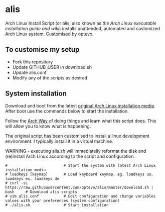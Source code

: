 # alis

Arch Linux Install Script (or alis, also known as _the Arch Linux executable installation guide and wiki_) installs unattended, automated and customized Arch Linux system. Customised by optevo.

## To customise my setup

- Fork this repository
- Update GITHUB_USER in download.sh
- Update alis.conf
- Modify any of the scripts as desired

## System installation

Download and boot from the latest <a href="https://www.archlinux.org/download/">original Arch Linux installation media</a>. After boot use the commands below to start the installation.

Follow the <a href="https://wiki.archlinux.org/title/Arch_Linux">Arch Way</a> of doing things and learn what this script does. This will allow you to know what is happening.

The original script has been customised to install a linux development environment. I typically install it in a virtual machine.

WARNING - executing alis.sh will immediatelly reformat the disk and (re)install Arch Linux according to the script and configuration.


```
#                         # Start the system with latest Arch Linux installation media
# loadkeys [keymap]       # Load keyboard keymap, eg. loadkeys us, loadkeys es, loadkeys de
# curl -sL https://raw.githubusercontent.com/optevo/alis/master/download.sh | bash     # Download alis scripts
# vim alis.conf           # Edit configuration and change variables values with your preferences (system configuration)
# ./alis.sh               # Start installation
```
